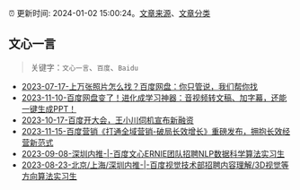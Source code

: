 :alarm_clock: 更新时间: 2024-01-02 15:00:24。[文章来源](/README.md)、[文章分类](/TAGS.md)

## 文心一言


> 关键字：`文心一言`、`百度`、`Baidu`



- [2023-07-17-上万张照片怎么找？百度网盘：你只管说，我们帮你找](https://posts.careerengine.us/p/64b4d23d444d8c144cfe2963) 
- [2023-11-10-百度网盘变了！进化成学习神器：音视频转文稿、加字幕，还能一键生成PPT！](https://posts.careerengine.us/p/654dd01fd529c81123add4cb) 
- [2023-10-17-百度开大会，王小川伺机宣布新融资](https://posts.careerengine.us/p/652e6697c102505aa26cc485) 
- [2023-11-15-百度营销《打通全域营销-破局长效增长》重磅发布，拥抱长效经营新范式](https://posts.careerengine.us/p/6554bbf5726adb387720e7b1) 
- [2023-09-08-深圳内推-|-百度文心ERNIE团队招聘NLP数据科学算法实习生](https://posts.careerengine.us/p/64faa0106ebf823fe3343af1) 
- [2023-08-23-北京/上海/深圳内推-|-百度视觉技术部招聘内容理解/3D视觉等方向算法实习生](https://posts.careerengine.us/p/64e58af081107341ef9c560a) 
